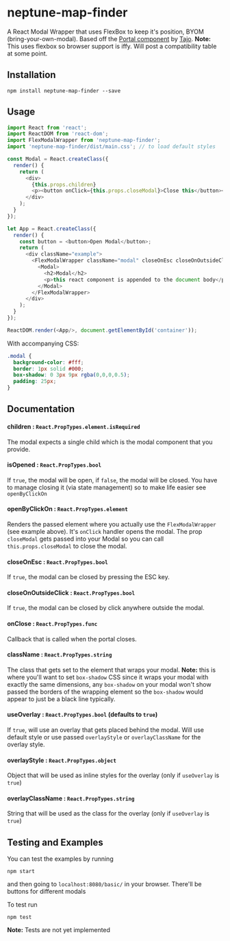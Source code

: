 # neptune-map-finder

A React Modal Wrapper that uses FlexBox to keep it's position, BYOM (bring-your-own-modal). Based off the [Portal component](https://github.com/tajo/react-portal) by [Tajo](https://github.com/tajo).
**Note:** This uses flexbox so browser support is iffy. Will post a compatibility table at some point.

## Installation
```
npm install neptune-map-finder --save
```

## Usage
```javascript
import React from 'react';
import ReactDOM from 'react-dom';
import FlexModalWrapper from 'neptune-map-finder';
import 'neptune-map-finder/dist/main.css'; // to load default styles

const Modal = React.createClass({
  render() {
    return (
      <div>
        {this.props.children}
        <p><button onClick={this.props.closeModal}>Close this</button></p>
      </div>
    );
  }
});

let App = React.createClass({
  render() {
    const button = <button>Open Modal</button>;
    return (
      <div className="example">
        <FlexModalWrapper className="modal" closeOnEsc closeOnOutsideClick openByClickOn={button}>
          <Modal>
            <h2>Modal</h2>
            <p>this react component is appended to the document body</p>
          </Modal>
        </FlexModalWrapper>
      </div>
    );
  }
});

ReactDOM.render(<App/>, document.getElementById('container'));
```
With accompanying CSS:
```css
.modal {
  background-color: #fff;
  border: 1px solid #000;
  box-shadow: 0 3px 9px rgba(0,0,0,0.5);
  padding: 25px;
}
```

## Documentation
#### children : `React.PropTypes.element.isRequired`
The modal expects a single child which is the modal component that you provide.
#### isOpened : `React.PropTypes.bool`
If `true`, the modal will be open, if `false`, the modal will be closed. You have to manage closing it (via state management) so to make life easier see `openByClickOn`
#### openByClickOn : `React.PropTypes.element`
Renders the passed element where you actually use the `FlexModalWrapper` (see example above). It's `onClick` handler opens the modal. The prop `closeModal` gets passed into your Modal so you can call `this.props.closeModal` to close the modal.
#### closeOnEsc : `React.PropTypes.bool`
If `true`, the modal can be closed by pressing the ESC key.
#### closeOnOutsideClick : `React.PropTypes.bool`
If `true`, the modal can be closed by click anywhere outside the modal.
#### onClose : `React.PropTypes.func`
Callback that is called when the portal closes.
#### className : `React.PropTypes.string`
The class that gets set to the element that wraps your modal. **Note:** this is where you'll want to set `box-shadow` CSS since it wraps your modal with exactly the same dimensions, any `box-shadow` on your modal won't show passed the borders of the wrapping element so the `box-shadow` would appear to just be a black line typically.
#### useOverlay : `React.PropTypes.bool` (defaults to `true`)
If `true`, will use an overlay that gets placed behind the modal. Will use default style or use passed `overlayStyle` or `overlayClassName` for the overlay style.
#### overlayStyle : `React.PropTypes.object`
Object that will be used as inline styles for the overlay (only if `useOverlay` is `true`)
#### overlayClassName : `React.PropTypes.string`
String that will be used as the class for the overlay (only if `useOverlay` is `true`)

## Testing and Examples
You can test the examples by running
```
npm start
```
and then going to `localhost:8080/basic/` in your browser. There'll be buttons for different modals

To test run
```
npm test
```
**Note:** Tests are not yet implemented
